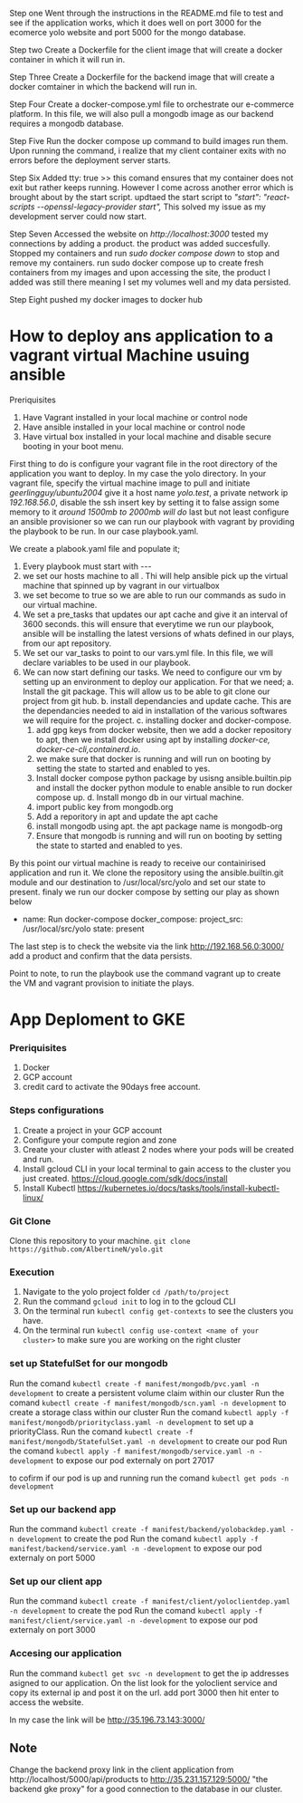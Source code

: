 Step one
Went through the instructions in the README.md file to test and see if the application works, which it does well on port 3000 for the ecomerce yolo website and port 5000 for the mongo database. 

Step two 
Create a Dockerfile for the client image that will create a docker container in which it will run in. 

Step Three
Create a Dockerfile for the backend image that will create a docker comtainer in which the backend will run in. 

Step Four
Create a docker-compose.yml file to orchestrate our e-commerce platform. In this file, we will also pull a mongodb image as our backend requires a mongodb database. 

Step Five
Run the docker compose up command to build images run them. Upon running the command, i realize that my client container exits with no errors before the deployment server starts.

Step Six
Added tty: true  >> this comand ensures that my container does not exit but rather keeps running. However I come across another error which is brought about  by the start script. updtaed the start script to  *"start": "react-scripts --openssl-legacy-provider start",* This solved my issue as my development server could now start. 

Step Seven
Accessed the website on *http://localhost:3000* tested my connections by adding a product. the product was added succesfully. Stopped my containers and run *sudo docker compose down*  to stop and remove my containers. run sudo docker compose up to create fresh containers from my images and upon accessing the site, the product I added was still there meaning I set my volumes well and my data persisted. 

Step Eight
pushed my docker images to docker hub

# How to deploy ans application to a vagrant virtual Machine usuing ansible

Preriquisites

1. Have Vagrant installed in your local machine or control node
2. Have ansible installed in your local machine or control node
3. Have virtual box installed in your local machine and disable secure booting in your boot menu.


First thing to do is configure your vagrant file in the root directory of the application you want to deploy. In my case the yolo directory. In your vagrant file, specify the virtual machine image to pull and initiate *geerlingguy/ubuntu2004* give it a host name *yolo.test*, a private network ip *192.168.56.0*, disable the ssh insert key by setting it to false  assign some memory to it *around 1500mb to 2000mb will do* last but not least configure an ansible provisioner so we can run our playbook with vagrant by providing the playbook to be run. In our case playbook.yaml.

We create a plabook.yaml file and populate it;

1. Every playbook must start with ---
2. we set our hosts machine to all . Thi will help ansible pick up the virtual machine that spinned up by vagrant in our virtualbox
3. we set become to true so we are able to run our commands as sudo in our virtual machine.
4. We set a pre_tasks that updates our apt cache and give it an interval of 3600 seconds. this will ensure that everytime we run our playbook, ansible will be installing the latest versions of whats defined in our plays, from our apt repository.
5. We set our var_tasks to point to our vars.yml file. In this file, we will declare variables to be used in our playbook.
6. We can now start defining our tasks.
We need to configure our vm by setting up an environment to deploy our application. For that we need;
   a. Install the git package. This will allow us to be able to git clone our project from git hub.
   b. install dependancies and update cache. This are the dependancies needed to aid in installation of the various softwares we will require for the project.
   c. installing docker and docker-compose.
      1. add gpg keys from docker website, then we add a docker repository to apt, then we install docker using apt by installing *docker-ce, docker-ce-cli,containerd.io*.
      2. we make sure that docker is running and will run on booting by setting the state to started and enabled to yes.
      3. Install docker compose python package by usisng ansible.builtin.pip and install the docker python module to enable ansible to run docker compose up.
    d. Install mongo db in our virtual machine.
      1. import public key from mongodb.org
      2. Add a reporitory in apt and update the apt cache
      3. install mongodb using apt. the apt package name is mongodb-org
      4. Ensure that mongodb is running and will run on booting by setting the state to started and enabled to yes.


 By this point our virtual machine is ready to receive our containirised application and run it.
 We clone the repository using the ansible.builtin.git module and our destination to /usr/local/src/yolo and set our state to present.
 finaly we run our docker compose by setting our play as shown below 

 - name: Run docker-compose
      docker_compose:
       project_src: /usr/local/src/yolo
       state: present

The last step is to check the website via the link http://192.168.56.0:3000/ add a product and confirm that the data persists.

Point to note, to run the playbook use the command vagrant up to create the VM and vagrant provision to initiate the plays.

# App Deploment to GKE

### Preriquisites
1. Docker
2. GCP account
3. credit card to activate the 90days free account.

### Steps configurations 

1. Create a project in your GCP account
2. Configure your compute region and zone
3. Create your cluster with atleast 2 nodes where your pods will be created and run.
4. Install gcloud CLI in your local terminal to gain access to the cluster you just created. https://cloud.google.com/sdk/docs/install
5. Install Kubectl https://kubernetes.io/docs/tasks/tools/install-kubectl-linux/

### Git Clone
Clone this repository to your machine.
`git clone https://github.com/AlbertineN/yolo.git`

### Execution
1. Navigate to the yolo project folder `cd /path/to/project`
2. Run the command `gcloud init` to log in to the gcloud CLI
3. On the terminal run `kubectl config get-contexts` to see the clusters you have. 
4. On the terminal run `kubectl config use-context <name of your cluster>` to make sure you are working on the right cluster

### set up StatefulSet for our mongodb
Run the comand `kubectl create -f manifest/mongodb/pvc.yaml -n development` to create a persistent volume claim within our cluster
Run the comand `kubectl create -f manifest/mongodb/scn.yaml -n development` to create a storage class within our cluster
Run the comand `kubectl apply -f manifest/mongodb/priorityclass.yaml -n development` to set up a priorityClass.
Run the comand `kubectl create -f manifest/mongodb/StatefulSet.yaml -n development` to create our pod
Run the comand `kubectl apply -f manifest/mongodb/service.yaml -n -development` to expose our pod externaly on port 27017

to cofirm if our pod is up and running run the comand `kubectl get pods -n development`

### Set up our backend app
Run the command `kubectl create -f manifest/backend/yolobackdep.yaml -n development` to create the pod
Run the comand `kubectl apply -f manifest/backend/service.yaml -n -development` to expose our pod externaly on port 5000

### Set up our client app
Run the command `kubectl create -f manifest/client/yoloclientdep.yaml -n development` to create the pod
Run the comand `kubectl apply -f manifest/client/service.yaml -n -development` to expose our pod externaly on port 3000

### Accesing our application
Run the command `kubectl get svc -n development` to get the ip addresses asigned to our application. On the list look for the yoloclient service and copy its external ip and post it on the url. add port 3000 then hit enter to access the website. 

In my case the link will be   http://35.196.73.143:3000/

## Note
Change the backend proxy link in the client application from http://localhost/5000/api/products to http://35.231.157.129:5000/ "the backend gke proxy" for a good connection to the database in our cluster.





